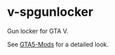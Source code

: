 # v-spgunlocker

Gun locker for GTA V.

See [GTA5-Mods](https://www.gta5-mods.com/scripts/sp-gun-lockers) for a detailed look.